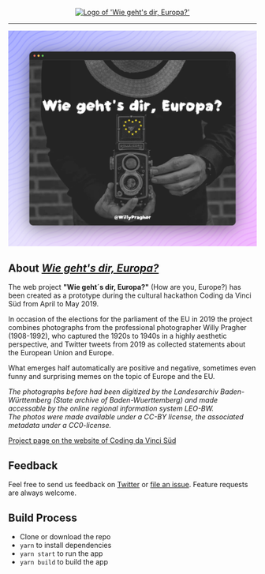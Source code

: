 <p align="center">
  <a href="https://gerdesque.github.io/wiegehtsdireuropa/">
    <img alt="Logo of 'Wie geht's dir, Europa?'" src="public/logo-192.png">
  </a>
</p>

---

[![Screenshot of _Wie geht's dir, Europa?_](wiegehtsdireuropa.png)](https://gerdesque.github.io/wiegehtsdireuropa/)

## About [_Wie geht's dir, Europa?_](https://gerdesque.github.io/wiegehtsdireuropa/)

The web project **"Wie geht´s dir, Europa?"** (How are you, Europe?) has been created as a prototype during the cultural hackathon Coding da Vinci Süd from April to May 2019. 

In occasion of the elections for the parliament of the EU in 2019 the project combines photographs from the professional photographer Willy Pragher (1908-1992), who captured the 1920s to 1940s in a highly aesthetic perspective, and Twitter tweets from 2019 as collected statements about the European Union and Europe.  

What emerges half automatically are positive and negative, sometimes even funny and surprising memes on the topic of Europe and the EU.

_The photographs before had been digitized by the Landesarchiv Baden-Württemberg (State archive of Baden-Wuerttemberg) and made accessable by the online regional information system LEO-BW.  
The photos were made available under a CC-BY license, the associated metadata under a CC0-license._ 

[Project page on the website of Coding da Vinci Süd](https://codingdavinci.de/de/projects/2019_sued/wie_gehts_dir_europa.html)

## Feedback

Feel free to send us feedback on [Twitter](https://twitter.com/digiwako) or [file an issue](https://github.com/gerdesque/wiegehtsdireuropa/issues/new). Feature requests are always welcome.

## Build Process

- Clone or download the repo
- `yarn` to install dependencies
- `yarn start` to run the app
- `yarn build` to build the app
